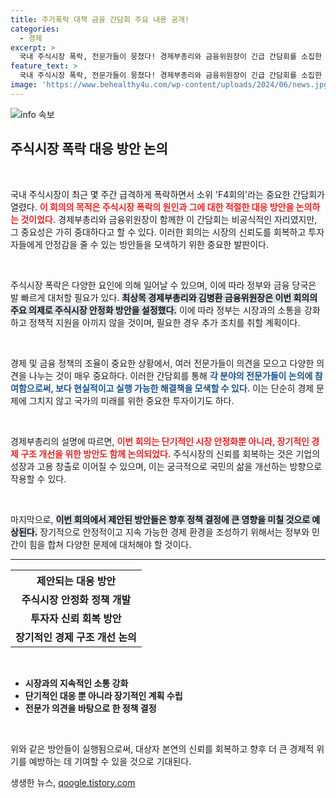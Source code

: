 ```yaml
---
title: 주가폭락 대책 금융 간담회 주요 내용 공개!
categories:
  - 경제
excerpt: >
  국내 주식시장 폭락, 전문가들이 뭉쳤다! 경제부총리와 금융위원장이 긴급 간담회를 소집한 이유는? 지금 바로 클릭해 확인하세요!
feature_text: >
  국내 주식시장 폭락, 전문가들이 뭉쳤다! 경제부총리와 금융위원장이 긴급 간담회를 소집한 이유는? 지금 바로 클릭해 확인하세요!
image: 'https://www.behealthy4u.com/wp-content/uploads/2024/06/news.jpg'
---
```


<p><img src="https://www.behealthy4u.com/wp-content/uploads/2024/06/news.jpg" alt="info 속보" /></p>

<h2 data-ke-size="size26">주식시장 폭락 대응 방안 논의</h2>

<p data-ke-size="size16">&nbsp;</p>

<p>국내 주식시장이 최근 몇 주간 급격하게 폭락하면서 소위 'F4회의'라는 중요한 간담회가 열렸다. <b><span style="color: #ee2323;">이 회의의 목적은 주식시장 폭락의 원인과 그에 대한 적절한 대응 방안을 논의하는 것이었다.</span></b> 경제부총리와 금융위원장이 함께한 이 간담회는 비공식적인 자리였지만, 그 중요성은 가히 중대하다고 할 수 있다. 이러한 회의는 시장의 신뢰도를 회복하고 투자자들에게 안정감을 줄 수 있는 방안들을 모색하기 위한 중요한 발판이다.</p>

<p data-ke-size="size16">&nbsp;</p>

<p>주식시장 폭락은 다양한 요인에 의해 일어날 수 있으며, 이에 따라 정부와 금융 당국은 발 빠르게 대처할 필요가 있다. <b><span style="background-color: #21538527;">최상목 경제부총리와 김병환 금융위원장은 이번 회의의 주요 의제로 주식시장 안정화 방안을 설정했다.</span></b> 이에 따라 정부는 시장과의 소통을 강화하고 정책적 지원을 아끼지 않을 것이며, 필요한 경우 추가 조치를 취할 계획이다.</p>

<p data-ke-size="size16">&nbsp;</p>

<p>경제 및 금융 정책의 조율이 중요한 상황에서, 여러 전문가들이 의견을 모으고 다양한 의견을 나누는 것이 매우 중요하다. 이러한 간담회를 통해 <b><span style="color: #1a5490;">각 분야의 전문가들이 논의에 참여함으로써, 보다 현실적이고 실행 가능한 해결책을 모색할 수 있다.</span></b> 이는 단순히 경제 문제에 그치지 않고 국가의 미래를 위한 중요한 투자이기도 하다.</p>

<p data-ke-size="size16">&nbsp;</p>

<p>경제부총리의 설명에 따르면, <b><span style="color: #ee2323;">이번 회의는 단기적인 시장 안정화뿐 아니라, 장기적인 경제 구조 개선을 위한 방안도 함께 논의되었다.</span></b> 주식시장의 신뢰를 회복하는 것은 기업의 성장과 고용 창출로 이어질 수 있으며, 이는 궁극적으로 국민의 삶을 개선하는 방향으로 작용할 수 있다.</p>

<p data-ke-size="size16">&nbsp;</p>

<p>마지막으로, <b><span style="background-color: #21538527;">이번 회의에서 제안된 방안들은 향후 정책 결정에 큰 영향을 미칠 것으로 예상된다.</span></b> 장기적으로 안정적이고 지속 가능한 경제 환경을 조성하기 위해서는 정부와 민간이 힘을 합쳐 다양한 문제에 대처해야 할 것이다. </p>

<hr>

<table style="width: 100%; border-collapse: collapse;">
    <tr>
        <th style="text-align: center; height: 30px;">제안되는 대응 방안</th>
    </tr>
    <tr>
        <td style="text-align: center; height: 17px;"><b>주식시장 안정화 정책 개발</b></td>
    </tr>
    <tr>
        <td style="text-align: center; height: 17px;"><b>투자자 신뢰 회복 방안</b></td>
    </tr>
    <tr>
        <td style="text-align: center; height: 17px;"><b>장기적인 경제 구조 개선 논의</b></td>
    </tr>
</table>

<p data-ke-size="size16">&nbsp;</p>

<ul>
    <li><b>시장과의 지속적인 소통 강화</b></li>
    <li><b>단기적인 대응 뿐 아니라 장기적인 계획 수립</b></li>
    <li><b>전문가 의견을 바탕으로 한 정책 결정</b></li>
</ul>

<p data-ke-size="size16">&nbsp;</p> 

<p>위와 같은 방안들이 실행됨으로써, 대상자 본연의 신뢰를 회복하고 향후 더 큰 경제적 위기를 예방하는 데 기여할 수 있을 것으로 기대된다.</p>
생생한 뉴스, <a href="https://qoogle.tistory.com" rel="dofollow">qoogle.tistory.com</a>


